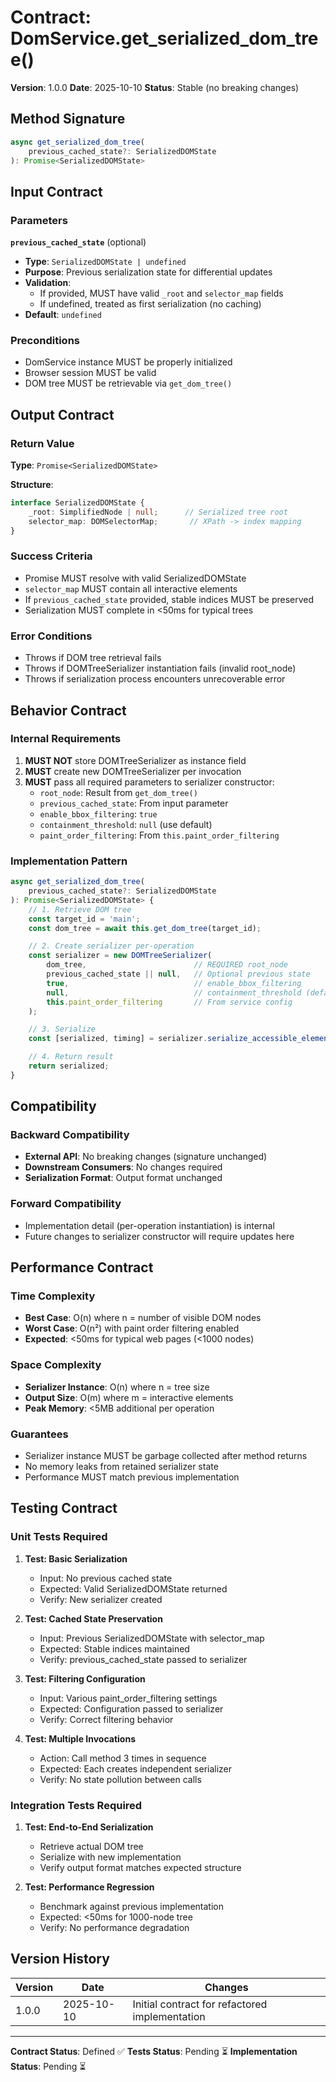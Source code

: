 # Contract: DomService.get_serialized_dom_tree()

**Version**: 1.0.0
**Date**: 2025-10-10
**Status**: Stable (no breaking changes)

## Method Signature

```typescript
async get_serialized_dom_tree(
    previous_cached_state?: SerializedDOMState
): Promise<SerializedDOMState>
```

## Input Contract

### Parameters

**`previous_cached_state`** (optional)
- **Type**: `SerializedDOMState | undefined`
- **Purpose**: Previous serialization state for differential updates
- **Validation**:
  - If provided, MUST have valid `_root` and `selector_map` fields
  - If undefined, treated as first serialization (no caching)
- **Default**: `undefined`

### Preconditions
- DomService instance MUST be properly initialized
- Browser session MUST be valid
- DOM tree MUST be retrievable via `get_dom_tree()`

## Output Contract

### Return Value

**Type**: `Promise<SerializedDOMState>`

**Structure**:
```typescript
interface SerializedDOMState {
    _root: SimplifiedNode | null;      // Serialized tree root
    selector_map: DOMSelectorMap;       // XPath -> index mapping
}
```

### Success Criteria
- Promise MUST resolve with valid SerializedDOMState
- `selector_map` MUST contain all interactive elements
- If `previous_cached_state` provided, stable indices MUST be preserved
- Serialization MUST complete in <50ms for typical trees

### Error Conditions
- Throws if DOM tree retrieval fails
- Throws if DOMTreeSerializer instantiation fails (invalid root_node)
- Throws if serialization process encounters unrecoverable error

## Behavior Contract

### Internal Requirements

1. **MUST NOT** store DOMTreeSerializer as instance field
2. **MUST** create new DOMTreeSerializer per invocation
3. **MUST** pass all required parameters to serializer constructor:
   - `root_node`: Result from `get_dom_tree()`
   - `previous_cached_state`: From input parameter
   - `enable_bbox_filtering`: `true`
   - `containment_threshold`: `null` (use default)
   - `paint_order_filtering`: From `this.paint_order_filtering`

### Implementation Pattern

```typescript
async get_serialized_dom_tree(
    previous_cached_state?: SerializedDOMState
): Promise<SerializedDOMState> {
    // 1. Retrieve DOM tree
    const target_id = 'main';
    const dom_tree = await this.get_dom_tree(target_id);

    // 2. Create serializer per-operation
    const serializer = new DOMTreeSerializer(
        dom_tree,                        // REQUIRED root_node
        previous_cached_state || null,   // Optional previous state
        true,                            // enable_bbox_filtering
        null,                            // containment_threshold (default)
        this.paint_order_filtering       // From service config
    );

    // 3. Serialize
    const [serialized, timing] = serializer.serialize_accessible_elements();

    // 4. Return result
    return serialized;
}
```

## Compatibility

### Backward Compatibility
- **External API**: No breaking changes (signature unchanged)
- **Downstream Consumers**: No changes required
- **Serialization Format**: Output format unchanged

### Forward Compatibility
- Implementation detail (per-operation instantiation) is internal
- Future changes to serializer constructor will require updates here

## Performance Contract

### Time Complexity
- **Best Case**: O(n) where n = number of visible DOM nodes
- **Worst Case**: O(n²) with paint order filtering enabled
- **Expected**: <50ms for typical web pages (<1000 nodes)

### Space Complexity
- **Serializer Instance**: O(n) where n = tree size
- **Output Size**: O(m) where m = interactive elements
- **Peak Memory**: <5MB additional per operation

### Guarantees
- Serializer instance MUST be garbage collected after method returns
- No memory leaks from retained serializer state
- Performance MUST match previous implementation

## Testing Contract

### Unit Tests Required
1. **Test: Basic Serialization**
   - Input: No previous cached state
   - Expected: Valid SerializedDOMState returned
   - Verify: New serializer created

2. **Test: Cached State Preservation**
   - Input: Previous SerializedDOMState with selector_map
   - Expected: Stable indices maintained
   - Verify: previous_cached_state passed to serializer

3. **Test: Filtering Configuration**
   - Input: Various paint_order_filtering settings
   - Expected: Configuration passed to serializer
   - Verify: Correct filtering behavior

4. **Test: Multiple Invocations**
   - Action: Call method 3 times in sequence
   - Expected: Each creates independent serializer
   - Verify: No state pollution between calls

### Integration Tests Required
1. **Test: End-to-End Serialization**
   - Retrieve actual DOM tree
   - Serialize with new implementation
   - Verify output format matches expected structure

2. **Test: Performance Regression**
   - Benchmark against previous implementation
   - Expected: <50ms for 1000-node tree
   - Verify: No performance degradation

## Version History

| Version | Date | Changes |
|---------|------|---------|
| 1.0.0 | 2025-10-10 | Initial contract for refactored implementation |

---

**Contract Status**: Defined ✅
**Tests Status**: Pending ⏳
**Implementation Status**: Pending ⏳
